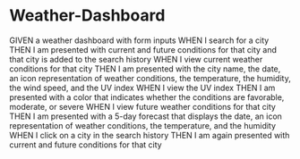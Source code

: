 # Weather-Dashboard
GIVEN a weather dashboard with form inputs
WHEN I search for a city 
THEN I am presented with current and future conditions for that city and that city is added to the search history 
WHEN I view current weather conditions for that city 
THEN I am presented with the city name, the date, an icon representation of weather conditions, the temperature, the humidity, the wind speed, and the UV index 
WHEN I view the UV index 
THEN I am presented with a color that indicates whether the conditions are favorable, moderate, or severe 
WHEN I view future weather conditions for that city 
THEN I am presented with a 5-day forecast that displays the date, an icon representation of weather conditions, the temperature, and the humidity 
WHEN I click on a city in the search history 
THEN I am again presented with current and future conditions for that city
